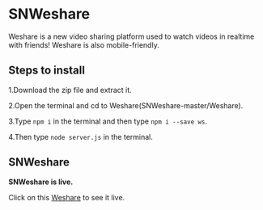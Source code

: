 # SNWeshare

Weshare is a new video sharing platform used to watch videos in realtime with friends!
Weshare is also mobile-friendly.

## Steps to install

1.Download the zip file and extract it.

2.Open the terminal and cd to Weshare(SNWeshare-master/Weshare).

3.Type ``` npm i ``` in the terminal and then type ``` npm i --save ws ```.

4.Then type ``` node server.js ``` in the terminal.

## SNWeshare

**SNWeshare is live.**

Click on this [Weshare](https://snweshare.herokuapp.com) to see it live.

